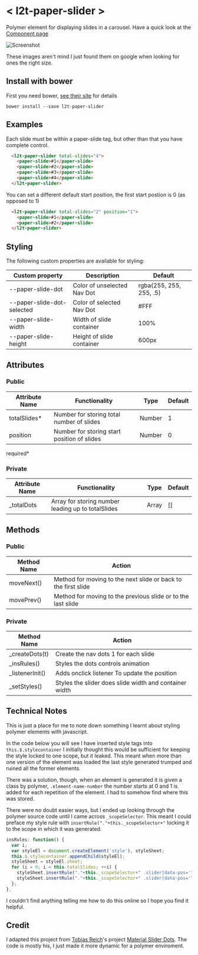 # < l2t-paper-slider >

Polymer element for displaying slides in a carousel. 
Have a quick look at the [Component page](http://link2twenty.github.io/l2t-paper-slider) 

![Screenshot](https://media.giphy.com/media/l41YxYMasVcsTldx6/giphy.gif)

These images aren't mind I just found them on google when looking for ones the right size.

## Install with bower

First you need bower, [see their site](http://bower.io/) for details 

```
bower install --save l2t-paper-slider
```

## Examples

Each slide must be within a paper-slide tag, but other than that you have complete control.

```html
  <l2t-paper-slider total-slides="4">
    <paper-slide>#1</paper-slide>
    <paper-slide>#2</paper-slide>
    <paper-slide>#3</paper-slide>
    <paper-slide>#4</paper-slide>
  </l2t-paper-slider>
```
  
You can set a different default start position, the first start postion is 0 (as opposed to 1)

```html
  <l2t-paper-slider total-slides="2" position="1">
    <paper-slide>#1</paper-slide>
    <paper-slide>#2</paper-slide>
  </l2t-paper-slider>
```
  
## Styling

The following custom properties are available for styling:

| Custom property | Description | Default |
|----------------|-------------|-------------|
| --paper-slide-dot | Color of unselected Nav Dot | rgba(255, 255, 255, .5) |
| --paper-slide-dot-selected | Color of selected Nav Dot | #FFF |
| --paper-slide-width | Width of slide container | 100% |
| --paper-slide-height | Height of slide container | 600px |

## Attributes

### Public

| Attribute Name | Functionality | Type | Default |
|----------------|-------------|-------------|-------------|
| totalSlides* | Number for storing total number of slides | Number | 1 |
| position | Number for storing start position of slides | Number | 0 |
required*

### Private

| Attribute Name | Functionality | Type | Default |
|----------------|-------------|-------------|-------------|
| _totalDots | Array for storing number leading up to totalSlides | Array | [] |

## Methods

### Public

| Method Name | Action |
|----------------|-------------|
| moveNext() | Method for moving to the next slide or back to the first slide |
| movePrev() | Method for moving to the previous slide or to the last slide |

### Private

| Method Name | Action |
|----------------|-------------|
| _createDots(t) | Create the nav dots 1 for each slide | alert("You need to set the action attribute") |
| _insRules() | Styles the dots controls animation |
| _listenerInit() | Adds onclick listener To update the position |
| _setStyles() | Styles the slider does slide width and container width |

## Technical Notes

This is just a place for me to note down something I learnt about styling polymer elements with javascript.

In the code below you will see I have inserted style tags into `this.$.stylecontainer` I initially thought this would be sufficient for keeping the style locked to one scope, but it leaked. This meant when more than one version of the element was loaded the last style generated trumped and ruined all the former elements.

There was a solution, though, when an element is generated it is given a class by polymer, `.element-name-number` the number starts at 0 and 1 is added for each repetition of the element. I had to somehow find where this was stored.

There were no doubt easier ways, but I ended up looking through the polymer source code until I came across `_scopeSelector`. This meant I could preface my style rule with `insertRule("."+this._scopeSelector+"` locking it to the scope in which it was generated.

```js
insRules: function() {
  var i;
  var styleEl = document.createElement('style'), styleSheet;
  this.$.stylecontainer.appendChild(styleEl);
  styleSheet = styleEl.sheet;
  for (i = 0; i < this.totalSlides; ++i) {
    styleSheet.insertRule("."+this._scopeSelector+" .slider[data-pos='"+i+"'] .slider__indicator {left: "+(2*i)+"em;right: "+((2*(this.totalSlides-1))-(2*i))+"em;}", 0);
    styleSheet.insertRule("."+this._scopeSelector+" .slider[data-pos='"+i+"'] .slider__slides {-webkit-transform: translateX(-"+(100/this.totalSlides)*i+"%);transform: translateX(-"+(100/this.totalSlides)*i+"%);}", 1);
  };
},
```

I couldn't find anything telling me how to do this online so I hope you find it helpful.

## Credit

I adapted this project from [Tobias Reich](https://github.com/electerious)'s project [Material Slider Dots](http://codepen.io/electerious/pen/JXNEPr/). The code is mostly his, I just made it more dynamic for a polymer enviroment.
